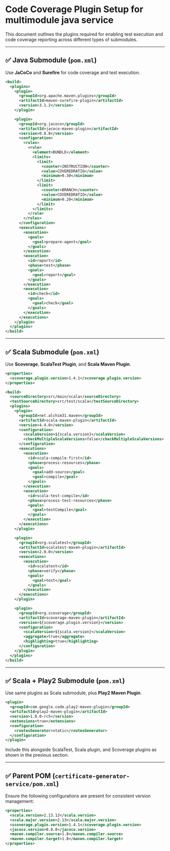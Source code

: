 # Code Coverage Plugin Setup for multimodule java service

This document outlines the plugins required for enabling test execution and code coverage reporting across different types of submodules.

---

## ✅ Java Submodule (`pom.xml`)
Use **JaCoCo** and **Surefire** for code coverage and test execution.

```xml
<build>
  <plugins>
    <plugin>
      <groupId>org.apache.maven.plugins</groupId>
      <artifactId>maven-surefire-plugin</artifactId>
      <version>3.1.2</version>
    </plugin>

    <plugin>
      <groupId>org.jacoco</groupId>
      <artifactId>jacoco-maven-plugin</artifactId>
      <version>0.8.8</version>
      <configuration>
        <rules>
          <rule>
            <element>BUNDLE</element>
            <limits>
              <limit>
                <counter>INSTRUCTION</counter>
                <value>COVEREDRATIO</value>
                <minimum>0.30</minimum>
              </limit>
              <limit>
                <counter>BRANCH</counter>
                <value>COVEREDRATIO</value>
                <minimum>0.20</minimum>
              </limit>
            </limits>
          </rule>
        </rules>
      </configuration>
      <executions>
        <execution>
          <goals>
            <goal>prepare-agent</goal>
          </goals>
        </execution>
        <execution>
          <id>report</id>
          <phase>test</phase>
          <goals>
            <goal>report</goal>
          </goals>
        </execution>
        <execution>
          <id>check</id>
          <goals>
            <goal>check</goal>
          </goals>
        </execution>
      </executions>
    </plugin>
  </plugins>
</build>
```

---

## ✅ Scala Submodule (`pom.xml`)
Use **Scoverage**, **ScalaTest Plugin**, and **Scala Maven Plugin**.

```xml
<properties>
  <scoverage.plugin.version>1.4.1</scoverage.plugin.version>
</properties>

<build>
  <sourceDirectory>src/main/scala</sourceDirectory>
  <testSourceDirectory>src/test/scala</testSourceDirectory>
  <plugins>
    <plugin>
      <groupId>net.alchim31.maven</groupId>
      <artifactId>scala-maven-plugin</artifactId>
      <version>4.4.0</version>
      <configuration>
        <scalaVersion>${scala.version}</scalaVersion>
        <checkMultipleScalaVersions>false</checkMultipleScalaVersions>
      </configuration>
      <executions>
        <execution>
          <id>scala-compile-first</id>
          <phase>process-resources</phase>
          <goals>
            <goal>add-source</goal>
            <goal>compile</goal>
          </goals>
        </execution>
        <execution>
          <id>scala-test-compile</id>
          <phase>process-test-resources</phase>
          <goals>
            <goal>testCompile</goal>
          </goals>
        </execution>
      </executions>
    </plugin>

    <plugin>
      <groupId>org.scalatest</groupId>
      <artifactId>scalatest-maven-plugin</artifactId>
      <version>2.0.0</version>
      <executions>
        <execution>
          <id>scalatest</id>
          <phase>verify</phase>
          <goals>
            <goal>test</goal>
          </goals>
        </execution>
      </executions>
    </plugin>

    <plugin>
      <groupId>org.scoverage</groupId>
      <artifactId>scoverage-maven-plugin</artifactId>
      <version>${scoverage.plugin.version}</version>
      <configuration>
        <scalaVersion>${scala.version}</scalaVersion>
        <aggregate>true</aggregate>
        <highlighting>true</highlighting>
      </configuration>
    </plugin>
  </plugins>
</build>
```

---

## ✅ Scala + Play2 Submodule (`pom.xml`)
Use same plugins as Scala submodule, plus **Play2 Maven Plugin**.

```xml
<plugin>
  <groupId>com.google.code.play2-maven-plugin</groupId>
  <artifactId>play2-maven-plugin</artifactId>
  <version>1.0.0-rc5</version>
  <extensions>true</extensions>
  <configuration>
    <routesGenerator>static</routesGenerator>
  </configuration>
</plugin>
```

Include this alongside ScalaTest, Scala plugin, and Scoverage plugins as shown in the previous section.

---

## ✅ Parent POM (`certificate-generator-service/pom.xml`)

Ensure the following configurations are present for consistent version management:

```xml
<properties>
  <scala.version>2.13.12</scala.version>
  <scala.major.version>2.13</scala.major.version>
  <scoverage.plugin.version>1.4.1</scoverage.plugin.version>
  <jacoco.version>0.8.8</jacoco.version>
  <maven.compiler.source>1.8</maven.compiler.source>
  <maven.compiler.target>1.8</maven.compiler.target>
</properties>
```

